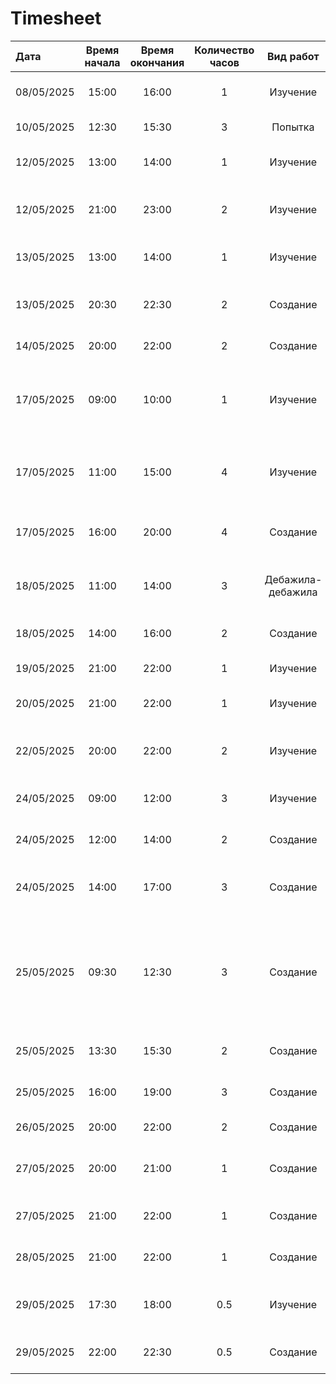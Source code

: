 # Timesheet



| Дата  | Время начала  | Время окончания | Количество часов | Вид работ | Работа |
|:---|:---:|:---:|:---:|:---:|:---|
| 08/05/2025 | 15:00 | 16:00 | 1 | Изучение | про разницу application.properties и application.yaml |
| 10/05/2025 | 12:30 | 15:30 | 3 | Попытка | запустить FRONT - не получлось |
| 12/05/2025 | 13:00 | 14:00 | 1 | Изучение | просмотр лекции модуля 11 про Spring Security |
| 12/05/2025 | 21:00 | 23:00 | 2 | Изучение | просмотр лекции модуль 11 про Method security и OAuth2 |
| 13/05/2025 | 13:00 | 14:00 | 1 | Изучение | чтение статьи на javarush.com о Spring Security |
| 13/05/2025 | 20:30 | 22:30 | 2 | Создание | структуры проекта, схемы БД, Spring Boot проекта, entity, repository |
| 14/05/2025 | 20:00 | 22:00 | 2 | Создание | DTO и Security Configuration |
| 17/05/2025 | 09:00 | 10:00 | 1 | Изучение | видео на javarush.com как сделать авторизацию в Spring Boot v2 и JWT |
| 17/05/2025 | 11:00 | 15:00 | 4 | Изучение | Spring АйО, Spring Security - разберём по полочкам токены, фильтры и авторизацию |
| 17/05/2025 | 16:00 | 20:00 | 4 | Создание | JWT аутентификации, компилируется, но не работает |
| 18/05/2025 | 11:00 | 14:00 | 3 | Дебажила-дебажила | JWT аутентификацию - нашла и добавила артифакт jaxb-api |
| 18/05/2025 | 14:00 | 16:00 | 2 | Создание | бизнес контроллера и работы тестового endpoint |
| 19/05/2025 | 21:00 | 22:00 | 1 | Изучение | как сделать logout - не получилось |
| 20/05/2025 | 21:00 | 22:00 | 1 | Изучение | как определить пользователя по токену|
| 22/05/2025 | 20:00 | 22:00 | 2 | Изучение | как определить пользователя по токену, видимо, никак :( |
| 24/05/2025 | 09:00 | 12:00 | 3 | Изучение | как определить пользователя по токену |
| 24/05/2025 | 12:00 | 14:00 | 2 | Создание | JWT сервис и метод извлечения имени из токена |
| 24/05/2025 | 14:00 | 17:00 | 3 | Создание | сохранение файла через POST /file в БД и получение его через GET /file |
| 25/05/2025 | 09:30 | 12:30 | 3 | Создание | накопала @JsonProperty, чтобы в HttpServletResponse поменять верблюжий стиль на кебаб, чтобы ответ в login приходил в требуемом формате |
| 25/05/2025 | 13:30 | 15:30 | 2 | Создание | обработчик удаления файла через DELETE /file |
| 25/05/2025 | 16:00 | 19:00 | 3 | Создание | обработчики всех остальных трёх endpoint |
| 26/05/2025 | 20:00 | 22:00 | 2 | Создание | Dockerfile и docker-compose.yaml |
| 27/05/2025 | 20:00 | 21:00 | 1 | Создание | обработчик logout, с JWT его не надо делать, надо только вернуть 200 ОК |
| 27/05/2025 | 21:00 | 22:00 | 1 | Создание | причесывание ответов в /login, /logout и POST /file |
| 28/05/2025 | 21:00 | 22:00 | 1 | Создание | причесывание ответов в GET /file и DELETE /file |
| 29/05/2025 | 17:30 | 18:00 | 0.5 | Изучение | статья Spring АйО Архитектурные принципы Spring Security |
| 29/05/2025 | 22:00 | 22:30 | 0.5 | Создание | причесывание ответов в PUT /file и GET /list |